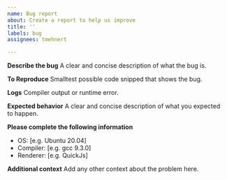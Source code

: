 ```yaml
---
name: Bug report
about: Create a report to help us improve
title: ''
labels: bug
assignees: tmehnert

---
```


**Describe the bug**
A clear and concise description of what the bug is.

**To Reproduce**
Smalltest possible code snipped that shows the bug.

**Logs**
Compiler output or runtime error.

**Expected behavior**
A clear and concise description of what you expected to happen.

**Please complete the following information**
 - OS: [e.g. Ubuntu 20.04]
 - Compiler: [e.g. gcc 9.3.0]
 - Renderer: [e.g. QuickJs]

**Additional context**
Add any other context about the problem here.

